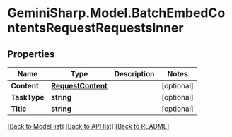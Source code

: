 # GeminiSharp.Model.BatchEmbedContentsRequestRequestsInner

## Properties

Name | Type | Description | Notes
------------ | ------------- | ------------- | -------------
**Content** | [**RequestContent**](RequestContent.md) |  | [optional] 
**TaskType** | **string** |  | [optional] 
**Title** | **string** |  | [optional] 

[[Back to Model list]](../README.md#documentation-for-models) [[Back to API list]](../README.md#documentation-for-api-endpoints) [[Back to README]](../README.md)

